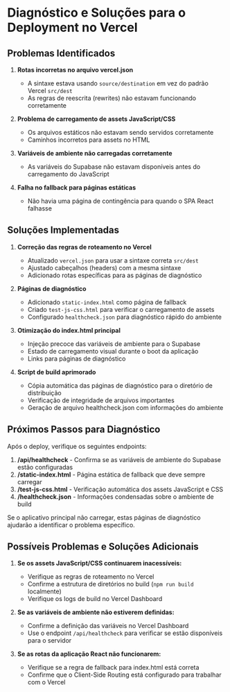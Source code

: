 # Diagnóstico e Soluções para o Deployment no Vercel

## Problemas Identificados

1. **Rotas incorretas no arquivo vercel.json**
   - A sintaxe estava usando `source/destination` em vez do padrão Vercel `src/dest`
   - As regras de reescrita (rewrites) não estavam funcionando corretamente

2. **Problema de carregamento de assets JavaScript/CSS**
   - Os arquivos estáticos não estavam sendo servidos corretamente
   - Caminhos incorretos para assets no HTML

3. **Variáveis de ambiente não carregadas corretamente**
   - As variáveis do Supabase não estavam disponíveis antes do carregamento do JavaScript

4. **Falha no fallback para páginas estáticas**
   - Não havia uma página de contingência para quando o SPA React falhasse

## Soluções Implementadas

1. **Correção das regras de roteamento no Vercel**
   - Atualizado `vercel.json` para usar a sintaxe correta `src/dest`
   - Ajustado cabeçalhos (headers) com a mesma sintaxe
   - Adicionado rotas específicas para as páginas de diagnóstico

2. **Páginas de diagnóstico**
   - Adicionado `static-index.html` como página de fallback
   - Criado `test-js-css.html` para verificar o carregamento de assets
   - Configurado `healthcheck.json` para diagnóstico rápido do ambiente

3. **Otimização do index.html principal**
   - Injeção precoce das variáveis de ambiente para o Supabase
   - Estado de carregamento visual durante o boot da aplicação
   - Links para páginas de diagnóstico

4. **Script de build aprimorado**
   - Cópia automática das páginas de diagnóstico para o diretório de distribuição
   - Verificação de integridade de arquivos importantes
   - Geração de arquivo healthcheck.json com informações do ambiente

## Próximos Passos para Diagnóstico

Após o deploy, verifique os seguintes endpoints:

1. **/api/healthcheck** - Confirma se as variáveis de ambiente do Supabase estão configuradas
2. **/static-index.html** - Página estática de fallback que deve sempre carregar
3. **/test-js-css.html** - Verificação automática dos assets JavaScript e CSS
4. **/healthcheck.json** - Informações condensadas sobre o ambiente de build

Se o aplicativo principal não carregar, estas páginas de diagnóstico ajudarão a identificar o problema específico.

## Possíveis Problemas e Soluções Adicionais

1. **Se os assets JavaScript/CSS continuarem inacessíveis:**
   - Verifique as regras de roteamento no Vercel
   - Confirme a estrutura de diretórios no build (`npm run build` localmente)
   - Verifique os logs de build no Vercel Dashboard

2. **Se as variáveis de ambiente não estiverem definidas:**
   - Confirme a definição das variáveis no Vercel Dashboard
   - Use o endpoint `/api/healthcheck` para verificar se estão disponíveis para o servidor

3. **Se as rotas da aplicação React não funcionarem:**
   - Verifique se a regra de fallback para index.html está correta
   - Confirme que o Client-Side Routing está configurado para trabalhar com o Vercel